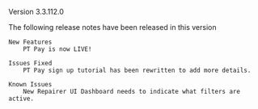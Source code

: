 Version 3.3.112.0 

The following release notes have been released in this version
    
    New Features
        PT Pay is now LIVE!
        
    Issues Fixed
        PT Pay sign up tutorial has been rewritten to add more details.

    Known Issues
        New Repairer UI Dashboard needs to indicate what filters are active.

    